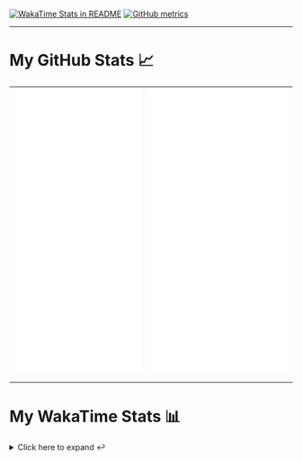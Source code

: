 [![WakaTime Stats in README](https://github.com/LOsioChico/LOsioChico/actions/workflows/waka.yml/badge.svg)](https://github.com/LOsioChico/LOsioChico/actions/workflows/waka.yml) [![GitHub metrics](https://github.com/LOsioChico/LOsioChico/actions/workflows/metrics.yml/badge.svg)](https://github.com/LOsioChico/LOsioChico/actions/workflows/metrics.yml)

---

# My GitHub Stats 📈

| ![](./assets/metrics.svg) | ![](./assets/metrics2.svg) |
| ------------------------- | -------------------------- |

---

# My WakaTime Stats 📊

<details>
<summary>Click here to expand ↩️</summary>
<br>

<!--START_SECTION:waka-->
![Code Time](http://img.shields.io/badge/Code%20Time-2%2C020%20hrs%205%20mins-blue)

![Lines of code](https://img.shields.io/badge/From%20Hello%20World%20I%27ve%20Written-387.6%20thousand%20lines%20of%20code-blue)

**🐱 My GitHub Data** 

> 📦 654.1 kB Used in GitHub's Storage 
 > 
> 🏆 11 Contributions in the Year 2025
 > 
> 🚫 Not Opted to Hire
 > 
> 📜 28 Public Repositories 
 > 
> 🔑 32 Private Repositories 
 > 
**I'm a Night 🦉** 

```text
🌞 Morning                606 commits         ███░░░░░░░░░░░░░░░░░░░░░░   13.91 % 
🌆 Daytime                1359 commits        ████████░░░░░░░░░░░░░░░░░   31.19 % 
🌃 Evening                1496 commits        █████████░░░░░░░░░░░░░░░░   34.34 % 
🌙 Night                  896 commits         █████░░░░░░░░░░░░░░░░░░░░   20.56 % 
```
📅 **I'm Most Productive on Thursday** 

```text
Monday                   607 commits         ███░░░░░░░░░░░░░░░░░░░░░░   13.93 % 
Tuesday                  652 commits         ████░░░░░░░░░░░░░░░░░░░░░   14.96 % 
Wednesday                488 commits         ███░░░░░░░░░░░░░░░░░░░░░░   11.20 % 
Thursday                 798 commits         █████░░░░░░░░░░░░░░░░░░░░   18.32 % 
Friday                   665 commits         ████░░░░░░░░░░░░░░░░░░░░░   15.26 % 
Saturday                 744 commits         ████░░░░░░░░░░░░░░░░░░░░░   17.08 % 
Sunday                   403 commits         ██░░░░░░░░░░░░░░░░░░░░░░░   09.25 % 
```


📊 **This Week I Spent My Time On** 

```text
💬 Programming Languages: 
Scala                    5 hrs 15 mins       ████████████░░░░░░░░░░░░░   48.39 % 
Python                   4 hrs 3 mins        █████████░░░░░░░░░░░░░░░░   37.38 % 
Markdown                 52 mins             ██░░░░░░░░░░░░░░░░░░░░░░░   08.03 % 
Other                    33 mins             █░░░░░░░░░░░░░░░░░░░░░░░░   05.16 % 
JSON                     6 mins              ░░░░░░░░░░░░░░░░░░░░░░░░░   01.04 % 
```

**I Mostly Code in TypeScript** 

```text
TypeScript               33 repos            █████████████░░░░░░░░░░░░   52.38 % 
Scala                    8 repos             ███░░░░░░░░░░░░░░░░░░░░░░   12.70 % 
JavaScript               6 repos             ██░░░░░░░░░░░░░░░░░░░░░░░   09.52 % 
CSS                      5 repos             ██░░░░░░░░░░░░░░░░░░░░░░░   07.94 % 
Java                     2 repos             █░░░░░░░░░░░░░░░░░░░░░░░░   03.17 % 
```




 Last Updated on 18/02/2025 01:01:23 UTC
<!--END_SECTION:waka-->

## </details>
